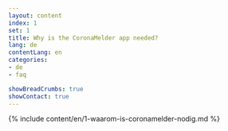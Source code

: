 ```yaml
---
layout: content
index: 1
set: 1
title: Why is the CoronaMelder app needed?
lang: de
contentLang: en
categories:
- de
- faq

showBreadCrumbs: true
showContact: true
---
```

{% include content/en/1-waarom-is-coronamelder-nodig.md %}
